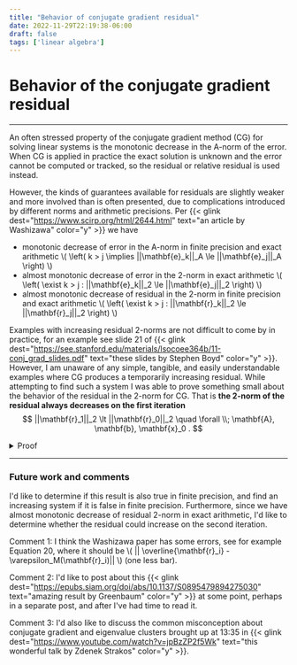 ```yaml
---
title: "Behavior of conjugate gradient residual"
date: 2022-11-29T22:19:38-06:00
draft: false
tags: ['linear algebra']
---
```


# Behavior of the conjugate gradient residual

---

An often stressed property of the conjugate gradient method (CG) for solving linear systems is the monotonic decrease in the A-norm of the error.
When CG is applied in practice the exact solution is unknown and the error cannot be computed or tracked, so the residual or relative residual is used instead.

However, the kinds of guarantees available for residuals are slightly weaker and more involved than is often presented, due to complications introduced by different norms and arithmetic precisions.
Per {{< glink dest="https://www.scirp.org/html/2644.html" text="an article by Washizawa" color="y" >}} we have

- monotonic decrease of error in the A-norm in finite precision and exact arithmetic
  \\( \left( k > j \implies ||\mathbf{e}_k||_A \le ||\mathbf{e}_j||_A  \right) \\)
- almost monotonic decrease of error in the 2-norm in exact arithmetic
  \\( \left( \exist k > j : ||\mathbf{e}_k||_2 \le ||\mathbf{e}_j||_2  \right) \\)
- almost monotonic decrease of residual in the 2-norm in finite precision and exact arithmetic
  \\( \left( \exist k > j : ||\mathbf{r}_k||_2 \le ||\mathbf{r}_j||_2  \right) \\)

Examples with increasing residual 2-norms are not difficult to come by in practice, for an example see slide 21 of {{< glink dest="https://see.stanford.edu/materials/lsocoee364b/11-conj_grad_slides.pdf" text="these slides by Stephen Boyd" color="y" >}}.
However, I am unaware of any simple, tangible, and easily understandable examples where CG produces a temporarily increasing residual.
While attempting to find such a system I was able to prove something small about the behavior of the residual in the 2-norm for CG.
That is **the 2-norm of the residual always decreases on the first iteration**
$$
  ||\mathbf{r}_1||_2 \lt ||\mathbf{r}_0||_2
  \quad \forall \\; \mathbf{A}, \mathbf{b}, \mathbf{x}_0 .
$$

<details>
  <summary>Proof</summary>

  We wish to find a system whose residual does not decrease in the 2-norm on the first iteration, that is \\( ||\mathbf{r}_1||_2 \ge ||\mathbf{r}_0||_2 \\).
  
  Using the standard conjugate gradient iteration pseudocode (from Trefethen and Bau, for example) one gets
  $$
    \mathbf{r}_0 = \mathbf{A}\mathbf{x}_0 - \mathbf{b}, \quad\quad
    \mathbf{r}_1 = \mathbf{r}_0 -
      \frac{\mathbf{r}_0^T\mathbf{r}_0}{\mathbf{r}_0^T \mathbf{A} \mathbf{r}_0}
      \mathbf{A} \mathbf{r}_0 .
  $$
  Satisfying \\( ||\mathbf{r}_1||_2 \ge ||\mathbf{r}_0||_2 \\) is equivalent to
  $$
    \left( \mathbf{r}_0 -
      \frac{\mathbf{r}_0^T\mathbf{r}_0}{\mathbf{r}_0^T \mathbf{A} \mathbf{r}_0}
      \mathbf{A} \mathbf{r}_0 \right)^T
    \left( \mathbf{r}_0 -
      \frac{\mathbf{r}_0^T\mathbf{r}_0}{\mathbf{r}_0^T \mathbf{A} \mathbf{r}_0}
      \mathbf{A} \mathbf{r}_0 \right)
    \ge
    \mathbf{r}_0^T \mathbf{r}_0
  $$
  or in a more simplified form in terms of normed quantities
  $$
    \frac{||\mathbf{r}_0||_2^4}{\left(\mathbf{r}_0^T \mathbf{A} \mathbf{r}_0\right)^2}
    ||\mathbf{A}\mathbf{r}_0||_2^2 - 2 ||\mathbf{r}_0||_2^2 \ge 0 .
  $$
  Further simplification yields the equivalent statement
  $$
    ||\mathbf{r}_0||_2 ||\mathbf{A}\mathbf{r}_0||_2
    \ge
    \sqrt{2} \mathbf{r}_0^T \mathbf{A} \mathbf{r}_0.
  $$
  
  Now, take advantage of the symmetric positive definiteness of \\( \mathbf{A} \\) to insert the eigendecomposition \\( \mathbf{A} = \mathbf{X}^T \mathbf{\Lambda X} \\) with unitary \\( \mathbf{X} \\) and diagonal, positive \\( \mathbf{\Lambda} \\).
  Further, define the new variable \\( \mathbf{v} = \mathbf{Xr}_0 = ||\mathbf{r}_0||_2 \hat{\mathbf{v}} \\) (where \\( ||\hat{\mathbf{v}}||_2 = 1 \\)) to simplify to the equivalent inequality
  $$
    ||\mathbf{\Lambda} \hat{\mathbf{v}}||_2
    \ge
    \sqrt{2} \hat{\mathbf{v}}^T \mathbf{\Lambda} \hat{\mathbf{v}} . \quad (*)
  $$
  Taking the negation of this statement, that is
  $$
    \sqrt{2} \hat{\mathbf{v}}^T \mathbf{\Lambda} \hat{\mathbf{v}}
    \gt
    ||\mathbf{\Lambda} \hat{\mathbf{v}}||_2  \quad \text{(negation)} ,
  $$
  and employing the Cauchy-Schwarz inequality for the left term (using \\( ||\hat{\mathbf{v}}||_2 = 1 \\)) one gets
  $$
    \sqrt{2} \hat{\mathbf{v}}^T \mathbf{\Lambda} \hat{\mathbf{v}}
    \ge
    \sqrt{2} ||\mathbf{\Lambda} \hat{\mathbf{v}}||_2
    \gt
    ||\mathbf{\Lambda} \hat{\mathbf{v}}||_2  \quad \text{(negation)} .
  $$
  Since the right of these two inequalities is true for arbitrary \\( \Lambda, \\; \hat{\mathbf{v}} \\) then
  $$
    \sqrt{2} \hat{\mathbf{v}}^T \mathbf{\Lambda} \hat{\mathbf{v}}
    \gt
    ||\mathbf{\Lambda} \hat{\mathbf{v}}||_2  \quad \text{(negation)}
  $$
  is also true for all \\( \Lambda, \\; \hat{\mathbf{v}} \\).
  
  This being the negation, we have proved \\( (*) \\) false generically, which is equivalent to
  $$
    ||\mathbf{r}_1||_2 \ge ||\mathbf{r}_0||_2 \\;\\; \text{false} \quad
    \forall \mathbf{A}, \\; \mathbf{b}, \\; \mathbf{x}_0 .
  $$
  In more direct language
  $$
    ||\mathbf{r}_1||_2 \le ||\mathbf{r}_0||_2 \quad
    \forall \mathbf{A}, \\; \mathbf{b}, \\; \mathbf{x}_0 ,
  $$
  completing the proof.
</details>

---

### Future work and comments

I'd like to determine if this result is also true in finite precision, and find an increasing system if it is false in finite precision.
Furthermore, since we have almost monotonic decrease of residual 2-norm in exact arithmetic, I'd like to determine whether the residual could increase on the second iteration.

Comment 1: I think the Washizawa paper has some errors, see for example Equation 20, where it should be \\( || \overline{\mathbf{r}_i} - \\varepsilon_M(\mathbf{r}_i)|| \\) (one less bar).

Comment 2: I'd like to post about this {{< glink dest="https://epubs.siam.org/doi/abs/10.1137/S0895479894275030" text="amazing result by Greenbaum" color="y" >}} at some point, perhaps in a separate post, and after I've had time to read it.

Comment 3: I'd also like to discuss the common misconception about conjugate gradient and eigenvalue clusters brought up at 13:35 in {{< glink dest="https://www.youtube.com/watch?v=jpBzZP2f5Wk" text="this wonderful talk by Zdenek Strakos" color="y" >}}.
